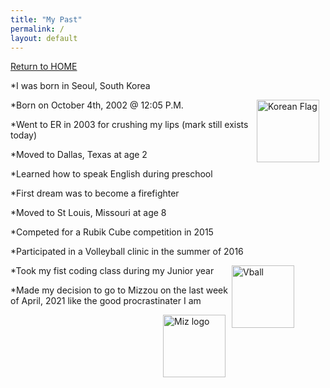 ```yaml
---
title: "My Past"
permalink: /
layout: default
---
```



[Return to HOME](https://mkim74.github.io/AboutMe/)

*I was born in Seoul, South Korea

<img src="https://asiasociety.org/sites/default/files/styles/1200w/public/K/korean-flag.jpg"
     alt="Korean Flag"
     style="float: right; margin-right: 10px;" 
     width = "100"
     height = "100"/>

*Born on October 4th, 2002 @ 12:05 P.M.

*Went to ER in 2003 for crushing my lips (mark still exists today)

*Moved to Dallas, Texas at age 2 

*Learned how to speak English during preschool

*First dream was to become a firefighter 

*Moved to St Louis, Missouri at age 8

*Competed for a Rubik Cube competition in 2015

*Participated in a Volleyball clinic in the summer of 2016

<img src="https://m.media-amazon.com/images/I/41VBV7gKpwL._AC_SY1000_.jpg"
     alt="Vball"
     style="float: right; margin-right: 50px;" 
     width = "100"
     height = "100"/>

*Took my fist coding class during my Junior year

*Made my decision to go to Mizzou on the last week of April, 2021 like the good procrastinater I am

<img src="https://upload.wikimedia.org/wikipedia/en/thumb/2/2c/Missouri_Tigers_logo.svg/800px-Missouri_Tigers_logo.svg.png"
     alt="Miz logo"
     style="float: right; margin-right: 10px;" 
     width = "100"
     height = "100"/>
















